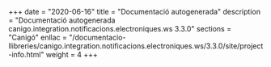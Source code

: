 +++
date        = "2020-06-16"
title       = "Documentació autogenerada"
description = "Documentació autogenerada canigo.integration.notificacions.electroniques.ws 3.3.0"
sections    = "Canigó"
enllac		= "/documentacio-llibreries/canigo.integration.notificacions.electroniques.ws/3.3.0/site/project-info.html"
weight      = 4
+++
